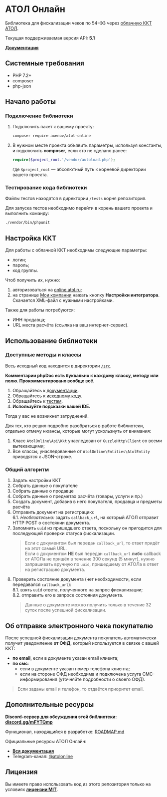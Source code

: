 # АТОЛ Онлайн

Библиотека для фискализации чеков по 54-ФЗ через [облачную ККТ АТОЛ](https://online.atol.ru/).

Текущая поддерживаемая версия API: **5.1**

**[Документация](/docs/readme.md)**

## Системные требования

* PHP 7.2+
* composer
* php-json

## Начало работы

### Подключение библиотеки

1. Подключить пакет к вашему проекту:  
   ```bash
   composer require axenov/atol-online
   ```
2. В нужном месте проекта объявить параметры, используя константы, и подключить **composer**, если это не сделано ранее:  
   ```php
   require($project_root.'/vendor/autoload.php');
   ```
   где `$project_root` — абсолютный путь к корневой директории вашего проекта.

### Тестирование кода библиотеки

Файлы тестов находятся в директории `/tests` корня репозитория.

Для запуска тестов необходимо перейти в корень вашего проекта и выполнить команду:

```bash
./vendor/bin/phpunit
```

## Настройка ККТ

Для работы с облачной ККТ необходимы следующие параметры:
* логин;
* пароль;
* код группы.

Чтоб получить их, нужно:
1. авторизоваться на [online.atol.ru](https://online.atol.ru/lk/Account/Login);
2. на странице [Мои компании](https://online.atol.ru/lk/Company/List) нажать кнопку **Настройки интегратора**.  
   Скачается XML-файл с нужными настройками.

Также для работы потребуются:
* ИНН продавца;
* URL места расчёта (ссылка на ваш интернет-сервис).

## Использование библиотеки

### Доступные методы и классы

Весь исходный код находится в директории [`/src`](/src).

**Комментарии phpDoc есть буквально к каждому классу, методу или полю.
Прокомментировано вообще всё.**

1. Обращайтесь к [документации](/docs).
2. Обращайтесь к [исходному коду](/src).
3. Обращайтесь к [тестам](/test).
4. **Используйте подсказки вашей IDE.**

Тогда у вас не возникнет затруднений.

Для тех, кто решил подробно разобраться в работе библиотеки, отдельно отмечу нюансы, которые могут ускользнуть от внимания:
1. Класс `AtolOnline\Api\Kkt` унаследован от `GuzzleHttp\Client` со всеми вытекающими;
2. Все классы, унаследованные от `AtolOnline\Entities\AtolEntity` приводятся к JSON-строке.

### Общий алгоритм

1. Задать настройки ККТ
2. Собрать данные о покупателе
3. Собрать данные о продавце
4. Собрать данные о предметах расчёта (товары, услуги и пр.)
5. Создать документ, добавив в него покупателя, продавца и предметы расчёта
6. Отправить документ на регистрацию:  
    6.1. *Необязательно:* задать `callback_url`, на который АТОЛ отправит HTTP POST о состоянии документа.
7. Запомнить `uuid` из пришедшего ответа, поскольку он пригодится для последующей проверки статуса фискализации.
    > Если с документом был передан `callback_url`, то ответ придёт на этот самый URL.  
    Если с документом **НЕ** был передан `callback_url` **либо** callback от АТОЛа не пришёл в течение 300 секунд (5 минут), нужно запрашивать вручную по `uuid`, пришедшему от АТОЛа в ответ на регистрацию документа.
8. Проверить состояние документа (нет необходимости, если передавался `callback_url`):  
    8.1. взять `uuid` ответа, полученного на запрос фискализации;  
    8.2. отправить его в запросе состояния документа.
    > Данные о документе можно получить только в течение 32 суток после успешной фискализации.

## Об отправке электронного чека покупателю

После успешной фискализации документа покупатель автоматически получит уведомление **от ОФД**, который используется в связке с вашей ККТ:
* **по email**, если в документе указан email клиента;
* **по смс**:
    * если в документе указан номер телефона клиента;
    * если на стороне ОФД необходима и подключена услуга СМС-информирования (уточняйте подробности о своего ОФД).

> Если заданы email и телефон, то отдаётся приоритет email.

## Дополнительные ресурсы

**Discord-сервер для обсуждения этой библиотеки: [discord.gg/mFYTQmp](https://discord.gg/mFYTQmp)**

Функционал, находящийся в разработке: [ROADMAP.md](ROADMAP.md)

Официальные ресурсы АТОЛ Онлайн:
* **[Вся документация](https://online.atol.ru/lib/)**
* Telegram-канал: [@atolonline](https://t.me/atolonline)

## Лицензия

Вы имеете право использовать код из этого репозитория только на условиях **[лицензии MIT](LICENSE)**.
